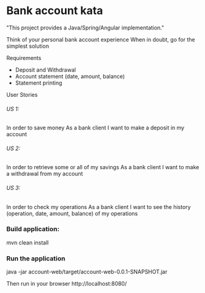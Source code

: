 # Bank account kata

"This project provides a Java/Spring/Angular implementation."

Think of your personal bank account experience When in doubt, go for the simplest solution

Requirements
- Deposit and Withdrawal
- Account statement (date, amount, balance)
- Statement printing

User Stories

###### US 1:

In order to save money
As a bank client
I want to make a deposit in my account

###### US 2:

In order to retrieve some or all of my savings
As a bank client
I want to make a withdrawal from my account

###### US 3:

In order to check my operations
As a bank client
I want to see the history (operation, date, amount, balance) of my operations

### Build application:

mvn clean install

### Run the application

java -jar account-web/target/account-web-0.0.1-SNAPSHOT.jar

Then run in your browser http://localhost:8080/

